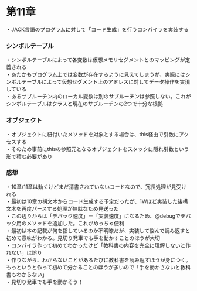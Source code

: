 # 第11章
・JACK言語のプログラムに対して「コード生成」を行うコンパイラを実装する  

### シンボルテーブル
・シンボルテーブルによって各変数は仮想メモリセグメントとのマッピングが定義される  
・あたかもプログラム上では変数が存在するように見えてしまうが、実際にはシンボルテーブルによって仮想セグメント上のアドレスに対してデータ操作を実現している  
・あるサブルーチン内のローカル変数は別のサブルーチンは参照しない。これがシンボルテーブルはクラスと現在のサブルーチンの2つで十分な根拠  

### オブジェクト
・オブジェクトに紐付いたメソッドを対象とする場合は、this経由で引数にアクセスする  
・そのため事前にthisの参照元となるオブジェクトをスタックに隠れ引数という形で積む必要があり  

### 感想
・10章/11章は動くけどまだ清書されていないコードなので、冗長処理が見受けれる  
・最初は10章の構文木からコード生成する予定だったが、1Wほど実装した後構文木を再度パースする処理が無駄なため見送った  
・この辺りからは「デバック速度」＝「実装速度」になるため、@debugでデバック用のメソッドを追加した。これがめっちゃ便利  
・最初は本の記載が何を指しているのか不明瞭だが、実装して悩んで読み返すと初めて意味がわかる。見切り発車でも手を動かすことのほうが大切  
・コンパイラ作って初めてわかったけど「教科書の内容を完全に理解しないと作れない」は誤り  
・作りながら、わからないことがあるたびに教科書を読み返すほうが身につく。もっというと作って初めて分かることのほうが多いので「手を動かさないと教科書もわからない」  
・見切り発車でも手を動かそう！  